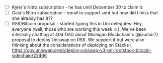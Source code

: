 - [ ] Kyler's Nitro subscription - he has until December 30 to claim it. 
- [ ] Gaia's Nitro subscription - email to support sent but how did I miss that she already has it?? 
- [ ] RSK/Bitcoin proposal - started typing this in Uni delegates: Hey, everyone (well, those who are working this week ☺️). We've been internally chatting at 404 DAO about Michigan Blockchain's (@aumar7) proposal to deploy Uniswap on RSK. We support it but were also thinking about the considerations of deploying on Stacks ( 
	https://gov.uniswap.org/t/deploy-uniswap-v3-on-rootstock-bitcoin-sidechain/22466